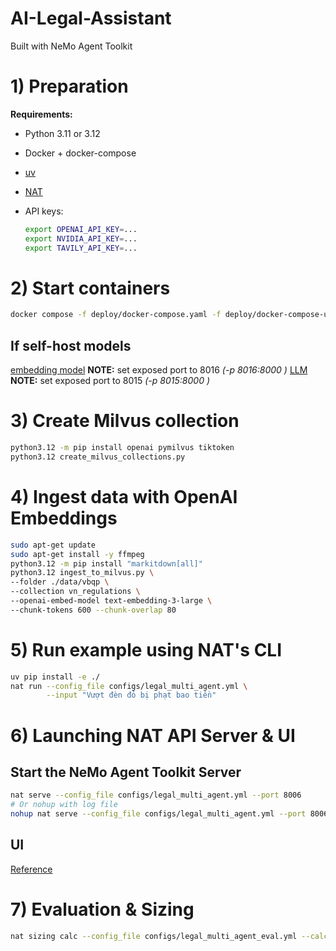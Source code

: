 # AI-Legal-Assistant
Built with NeMo Agent Toolkit

# 1) Preparation

**Requirements:**

* Python 3.11 or 3.12
* Docker + docker-compose
* [uv](https://docs.astral.sh/uv/getting-started/installation/)
* [NAT](https://github.com/NVIDIA/NeMo-Agent-Toolkit/blob/develop/docs/source/quick-start/installing.md)
* API keys:

  ```bash
  export OPENAI_API_KEY=...
  export NVIDIA_API_KEY=...      
  export TAVILY_API_KEY=...      
  ```

# 2) Start containers
  ```bash
  docker compose -f deploy/docker-compose.yaml -f deploy/docker-compose-utils.yaml up -d
  ```
## If self-host models
[embedding model](https://build.nvidia.com/nvidia/llama-3_2-nv-embedqa-1b-v2/deploy?environment=linux.md)
**NOTE:** set exposed port to 8016 *(-p 8016:8000 \)*
[LLM](https://build.nvidia.com/nvidia/llama-3_3-nemotron-super-49b-v1_5/deploy)
**NOTE:** set exposed port to 8015 *(-p 8015:8000 \)*

# 3) Create Milvus collection
  ```bash
  python3.12 -m pip install openai pymilvus tiktoken
  python3.12 create_milvus_collections.py   
  ```

# 4) Ingest data with OpenAI Embeddings
  ```bash
  sudo apt-get update
  sudo apt-get install -y ffmpeg 
  python3.12 -m pip install "markitdown[all]" 
  python3.12 ingest_to_milvus.py \
  --folder ./data/vbqp \
  --collection vn_regulations \
  --openai-embed-model text-embedding-3-large \
  --chunk-tokens 600 --chunk-overlap 80
  ```

# 5) Run example using NAT's CLI
  ```bash
  uv pip install -e ./
  nat run --config_file configs/legal_multi_agent.yml \
          --input "Vượt đèn đỏ bị phạt bao tiền"
  ```

# 6) Launching NAT API Server & UI
## Start the NeMo Agent Toolkit Server
  ```bash
  nat serve --config_file configs/legal_multi_agent.yml --port 8006
  # Or nohup with log file
  nohup nat serve --config_file configs/legal_multi_agent.yml --port 8006 > "nat_serve_log_$(date +'%Y%m%d_%H%M%S').log" 2>&1 &
  ```
## UI
  [Reference](https://github.com/NVIDIA/NeMo-Agent-Toolkit/blob/develop/docs/source/quick-start/launching-ui.md)

# 7) Evaluation & Sizing

  ```bash
  nat sizing calc --config_file configs/legal_multi_agent_eval.yml --calc_output_dir sizing_output --concurrencies 1,2,4,8,16 --num_passes 1
  ```